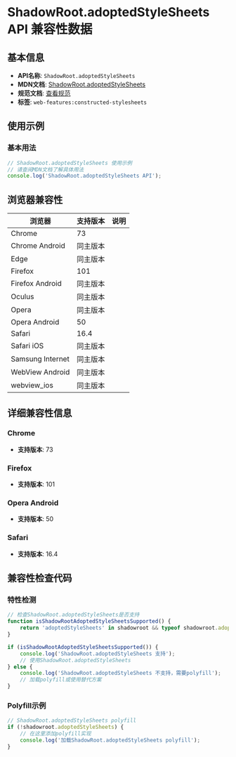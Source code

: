 # ShadowRoot.adoptedStyleSheets API 兼容性数据

## 基本信息

- **API名称**: `ShadowRoot.adoptedStyleSheets`
- **MDN文档**: [ShadowRoot.adoptedStyleSheets](https://developer.mozilla.org/docs/Web/API/ShadowRoot/adoptedStyleSheets)
- **规范文档**: [查看规范](https://drafts.csswg.org/cssom/#dom-documentorshadowroot-adoptedstylesheets)
- **标签**: `web-features:constructed-stylesheets`

## 使用示例

### 基本用法

```javascript
// ShadowRoot.adoptedStyleSheets 使用示例
// 请查阅MDN文档了解具体用法
console.log('ShadowRoot.adoptedStyleSheets API');
```

## 浏览器兼容性

| 浏览器 | 支持版本 | 说明 |
|--------|----------|------|
| Chrome | 73 |  |
| Chrome Android | 同主版本 |  |
| Edge | 同主版本 |  |
| Firefox | 101 |  |
| Firefox Android | 同主版本 |  |
| Oculus | 同主版本 |  |
| Opera | 同主版本 |  |
| Opera Android | 50 |  |
| Safari | 16.4 |  |
| Safari iOS | 同主版本 |  |
| Samsung Internet | 同主版本 |  |
| WebView Android | 同主版本 |  |
| webview_ios | 同主版本 |  |

## 详细兼容性信息

### Chrome

- **支持版本**: 73

### Firefox

- **支持版本**: 101

### Opera Android

- **支持版本**: 50

### Safari

- **支持版本**: 16.4

## 兼容性检查代码

### 特性检测

```javascript
// 检查ShadowRoot.adoptedStyleSheets是否支持
function isShadowRootAdoptedStyleSheetsSupported() {
    return 'adoptedStyleSheets' in shadowroot && typeof shadowroot.adoptedStyleSheets === 'function';
}

if (isShadowRootAdoptedStyleSheetsSupported()) {
    console.log('ShadowRoot.adoptedStyleSheets 支持');
    // 使用ShadowRoot.adoptedStyleSheets
} else {
    console.log('ShadowRoot.adoptedStyleSheets 不支持，需要polyfill');
    // 加载polyfill或使用替代方案
}
```

### Polyfill示例

```javascript
// ShadowRoot.adoptedStyleSheets polyfill
if (!shadowroot.adoptedStyleSheets) {
    // 在这里添加polyfill实现
    console.log('加载ShadowRoot.adoptedStyleSheets polyfill');
}
```

